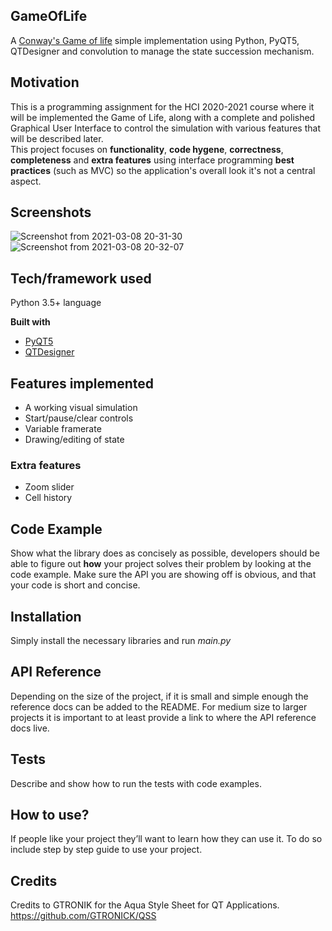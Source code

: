 ## GameOfLife

A [Conway's Game of life](https://en.wikipedia.org/wiki/Conway%27s_Game_of_Life) simple implementation using Python, PyQT5, QTDesigner and convolution 
to manage the state succession mechanism.

## Motivation
This is a programming assignment for the HCI 2020-2021 course where it will be implemented the Game of Life, along with a
complete and polished Graphical User Interface to control the simulation with various features that will be described later.\
This project focuses on **functionality**, **code hygene**, **correctness**, **completeness** and **extra features** using interface programming **best practices** (such as MVC) so the application's overall look it's not a central aspect.

## Screenshots
![Screenshot from 2021-03-08 20-31-30](https://user-images.githubusercontent.com/22282000/110372615-cec8c280-804e-11eb-9112-1126e8aa28e3.png)
![Screenshot from 2021-03-08 20-32-07](https://user-images.githubusercontent.com/22282000/110372771-fd469d80-804e-11eb-8b9d-460025ae43ab.png)


## Tech/framework used
Python 3.5+ language

<b>Built with</b>
- [PyQT5](https://www.riverbankcomputing.com/software/pyqt/)
- [QTDesigner](https://build-system.fman.io/qt-designer-download)

## Features implemented
* A working visual simulation
* Start/pause/clear controls
* Variable framerate
* Drawing/editing of state
### Extra features
* Zoom slider
* Cell history

## Code Example
Show what the library does as concisely as possible, developers should be able to figure out **how** your project solves their problem by looking at the code example. Make sure the API you are showing off is obvious, and that your code is short and concise.

## Installation
Simply install the necessary libraries and run _main.py_

## API Reference

Depending on the size of the project, if it is small and simple enough the reference docs can be added to the README. For medium size to larger projects it is important to at least provide a link to where the API reference docs live.

## Tests
Describe and show how to run the tests with code examples.

## How to use?
If people like your project they’ll want to learn how they can use it. To do so include step by step guide to use your project.

## Credits
Credits to GTRONIK for the Aqua Style Sheet for QT Applications. 
https://github.com/GTRONICK/QSS

